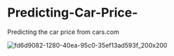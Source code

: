# Predicting-Car-Price-
Predicting the car price from cars.com

![fd6d9082-1280-40ea-95c0-35ef13ad593f_200x200](https://user-images.githubusercontent.com/55968160/83734680-2d669900-a604-11ea-8612-6762640248d3.png)


